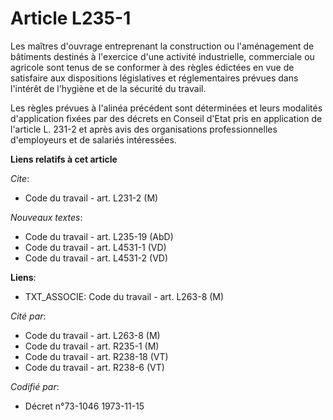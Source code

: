 # Article L235-1

Les maîtres d'ouvrage entreprenant la construction ou l'aménagement de bâtiments destinés à l'exercice d'une activité
industrielle, commerciale ou agricole sont tenus de se conformer à des règles édictées en vue de satisfaire aux dispositions
législatives et réglementaires prévues dans l'intérêt de l'hygiène et de la sécurité du travail.

Les règles prévues à l'alinéa précédent sont déterminées et leurs modalités d'application fixées par des décrets en Conseil
d'Etat pris en application de l'article L. 231-2 et après avis des organisations professionnelles d'employeurs et de salariés
intéressées.

**Liens relatifs à cet article**

_Cite_:

  - Code du travail - art. L231-2 (M)

_Nouveaux textes_:

  - Code du travail - art. L235-19 (AbD)
  - Code du travail - art. L4531-1 (VD)
  - Code du travail - art. L4531-2 (VD)

**Liens**:

  - TXT_ASSOCIE: Code du travail - art. L263-8 (M)

_Cité par_:

  - Code du travail - art. L263-8 (M)
  - Code du travail - art. R235-1 (M)
  - Code du travail - art. R238-18 (VT)
  - Code du travail - art. R238-6 (VT)

_Codifié par_:

  - Décret n°73-1046 1973-11-15
